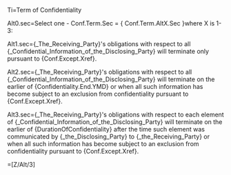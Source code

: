 Ti=Term of Confidentiality

Alt0.sec=Select one - Conf.Term.Sec = { Conf.Term.AltX.Sec }where X is 1-3:

Alt1.sec={_The_Receiving_Party}'s obligations with respect to all {_Confidential_Information_of_the_Disclosing_Party} will terminate only pursuant to {Conf.Except.Xref}.

Alt2.sec={_The_Receiving_Party}'s obligations with respect to all {_Confidential_Information_of_the_Disclosing_Party} will terminate on the earlier of {Confidentiality.End.YMD} or when all such information has become subject to an exclusion from confidentiality pursuant to {Conf.Except.Xref}.

Alt3.sec={_The_Receiving_Party}'s obligations with respect to each element of {_Confidential_Information_of_the_Disclosing_Party} will terminate on the earlier of {DurationOfConfidentiality} after the time such element was communicated by {_the_Disclosing_Party} to {_the_Receiving_Party} or when all such information has become subject to an exclusion from confidentiality pursuant to {Conf.Except.Xref}.

=[Z/Alt/3]